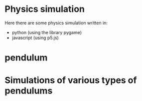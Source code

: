 # Physics simulation
Here there are some physics simulation written in:
- python (using the library pygame)
- javascript (using p5.js)
# pendulum
# Simulations of various types of pendulums
